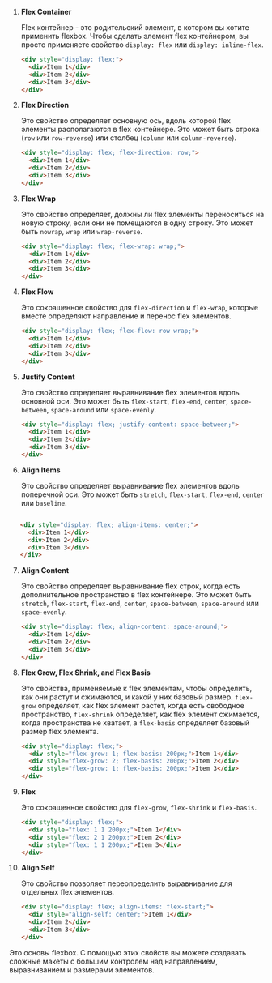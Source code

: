 1. **Flex Container**

   Flex контейнер - это родительский элемент, в котором вы хотите применить flexbox. Чтобы сделать элемент flex контейнером, вы просто применяете свойство `display: flex` или `display: inline-flex`.

   ```html
   <div style="display: flex;">
     <div>Item 1</div>
     <div>Item 2</div>
     <div>Item 3</div>
   </div>
   ```

2. **Flex Direction**

   Это свойство определяет основную ось, вдоль которой flex элементы располагаются в flex контейнере. Это может быть строка (`row` или `row-reverse`) или столбец (`column` или `column-reverse`).

   ```html
   <div style="display: flex; flex-direction: row;">
     <div>Item 1</div>
     <div>Item 2</div>
     <div>Item 3</div>
   </div>
   ```

3. **Flex Wrap**

   Это свойство определяет, должны ли flex элементы переноситься на новую строку, если они не помещаются в одну строку. Это может быть `nowrap`, `wrap` или `wrap-reverse`.

   ```html
   <div style="display: flex; flex-wrap: wrap;">
     <div>Item 1</div>
     <div>Item 2</div>
     <div>Item 3</div>
   </div>
   ```

4. **Flex Flow**

   Это сокращенное свойство для `flex-direction` и `flex-wrap`, которые вместе определяют направление и перенос flex элементов.

   ```html
   <div style="display: flex; flex-flow: row wrap;">
     <div>Item 1</div>
     <div>Item 2</div>
     <div>Item 3</div>
   </div>
   ```

5. **Justify Content**

   Это свойство определяет выравнивание flex элементов вдоль основной оси. Это может быть `flex-start`, `flex-end`, `center`, `space-between`, `space-around` или `space-evenly`.

   ```html
   <div style="display: flex; justify-content: space-between;">
     <div>Item 1</div>
     <div>Item 2</div>
     <div>Item 3</div>
   </div>
   ```

6. **Align Items**

   Это свойство определяет выравнивание flex элементов вдоль поперечной оси. Это может быть `stretch`, `flex-start`, `flex-end`, `center` или `baseline`.

   ```html

```html
   <div style="display: flex; align-items: center;">
     <div>Item 1</div>
     <div>Item 2</div>
     <div>Item 3</div>
   </div>
   ```

7. **Align Content**

   Это свойство определяет выравнивание flex строк, когда есть дополнительное пространство в flex контейнере. Это может быть `stretch`, `flex-start`, `flex-end`, `center`, `space-between`, `space-around` или `space-evenly`.

   ```html
   <div style="display: flex; align-content: space-around;">
     <div>Item 1</div>
     <div>Item 2</div>
     <div>Item 3</div>
   </div>
   ```

8. **Flex Grow, Flex Shrink, and Flex Basis**

   Это свойства, применяемые к flex элементам, чтобы определить, как они растут и сжимаются, и какой у них базовый размер. `flex-grow` определяет, как flex элемент растет, когда есть свободное пространство, `flex-shrink` определяет, как flex элемент сжимается, когда пространства не хватает, а `flex-basis` определяет базовый размер flex элемента.

   ```html
   <div style="display: flex;">
     <div style="flex-grow: 1; flex-basis: 200px;">Item 1</div>
     <div style="flex-grow: 2; flex-basis: 200px;">Item 2</div>
     <div style="flex-grow: 1; flex-basis: 200px;">Item 3</div>
   </div>
   ```

9. **Flex**

   Это сокращенное свойство для `flex-grow`, `flex-shrink` и `flex-basis`.

   ```html
   <div style="display: flex;">
     <div style="flex: 1 1 200px;">Item 1</div>
     <div style="flex: 2 1 200px;">Item 2</div>
     <div style="flex: 1 1 200px;">Item 3</div>
   </div>
   ```

10. **Align Self**

    Это свойство позволяет переопределить выравнивание для отдельных flex элементов.

    ```html
    <div style="display: flex; align-items: flex-start;">
      <div style="align-self: center;">Item 1</div>
      <div>Item 2</div>
      <div>Item 3</div>
    </div>
    ```

Это основы flexbox. С помощью этих свойств вы можете создавать сложные макеты с большим контролем над направлением, выравниванием и размерами элементов.